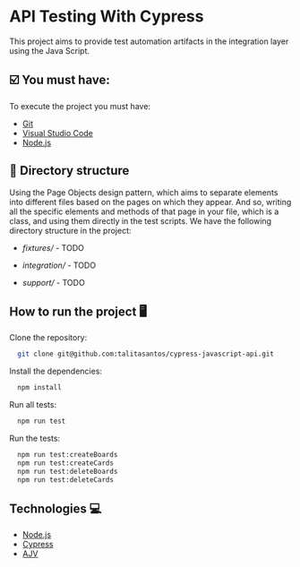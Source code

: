 
# API Testing With Cypress

This project aims to provide test automation artifacts in the integration layer using the Java Script.

## ☑️ You must have:

To execute the project you must have:

- [Git](https://git-scm.com/)
- [Visual Studio Code](https://code.visualstudio.com/)
- [Node.js](https://nodejs.org/en/)

## 📁 Directory structure

Using the Page Objects design pattern, which aims to separate elements into different files based on the pages on which they appear. And so, writing all the specific elements and methods of that page in your file, which is a class, and using them directly in the test scripts. We have the following directory structure in the project:

- *fixtures/* - TODO

- *integration/* - TODO

- *support/* - TODO

## How to run the project 🖥️

Clone the repository:

```bash
  git clone git@github.com:talitasantos/cypress-javascript-api.git
```

Install the dependencies:
```bash
  npm install
```

Run all tests:
```bash
  npm run test
```

Run the tests:
```bash
  npm run test:createBoards
  npm run test:createCards
  npm run test:deleteBoards
  npm run test:deleteCards
```

## Technologies 💻

- [Node.js](https://nodejs.org/en/)
- [Cypress](https://www.cypress.io/)
- [AJV](https://ajv.js.org/)
